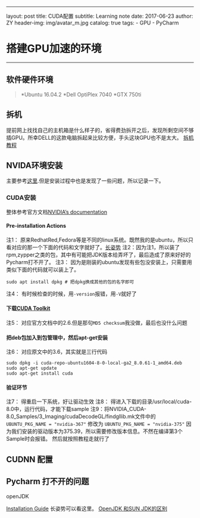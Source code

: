  ---
layout:     post
title:      CUDA配置
subtitle:   Learning note
date:       2017-06-23
author:     ZY
header-img: img/avatar_m.jpg
catalog: 	 true
tags:
    - GPU
    - PyCharm
	
 # 搭建GPU加速的环境
------
## 软件硬件环境
>*Ubuntu 16.04.2
>*Dell OptiPlex 7040
>*GTX 750ti
## 拆机
提前网上找找自己的主机箱是什么样子的，省得费劲拆开之后，发现所剩空间不够插GPU。所幸DELL的这款电脑拆起来比较方便，手头这块GPU也不是太大。
[拆机教程](http://www.pcpop.com/view/1/1579/1579002_all.shtml?r=31190032)

## NVIDA环境安装
主要参考[这里](http://crescentmoon.info/2017/02/23/install-tensorflow-with-gpu-support-for-ubuntu/).但是安装过程中也是发现了一些问题，所以记录一下。
### CUDA安装
整体参考官方文档[NVIDIA’s documentation](http://docs.nvidia.com/cuda/cuda-installation-guide-linux/#axzz4VZnqTJ2A)
#### Pre-installation Actions
注1： 原来RedhatRed,Fedora等是不同的linux系统。既然我的是ubuntu，所以只看对应的那一个下面的代码和文字就好了。[长姿势](http://blog.sciencenet.cn/blog-252888-718484.html)
注2：因为注1，所以装了rpm,zypper之类的包，其中有可能把JDK版本给弄坏了，最后造成了原来好好的Pycharm打不开了。
注3： 因为是刚装的ubuntu发现有些包没安装上，只需要用类似下面的代码就可以装上了。
```
sudo apt install dpkg # 把dpkg换成其他的包的名字即可
```
注4： 有时候检查的时候，用`-version`报错，用`-V`就好了
####  下载[CUDA Toolkit](https://developer.nvidia.com/cuda-downloads)
注5： 对应官方文档中的2.6.但是那句`MD5 checksum`我没做，最后也没什么问题

#### 把deb包加入到包管理中，然后apt-get安装
注6： 对应原文中的3.6，其实就是三行代码
```
sudo dpkg -i cuda-repo-ubuntu1604-8-0-local-ga2_8.0.61-1_amd64.deb
sudo apt-get update
sudo apt-get install cuda
```

#### 验证环节
注7： 得重启一下系统，好让驱动生效
注8： 得进入下载的目录/usr/local/cuda-8.0中，运行代码，才能下载sample
注9：将NVIDIA_CUDA-8.0_Samples/3_Imaging/cudaDecodeGL/findgllib.mk文件中的`UBUNTU_PKG_NAME = "nvidia-367"`
修改为
`UBUNTU_PKG_NAME = "nvidia-375"`
因为我们安装的驱动版本为375.39，所以需要修改版本信息。不然在编译第3个Sample时会报错。
然后就按照教程走就行了


##  CUDNN 配置

## Pycharm 打不开的问题
openJDK

[Installation Guide](https://www.jetbrains.com/pycharm-edu/quickstart/installation.html#linux)
长姿势可以看这里。
[OpenJDK 和SUN JDK的区别](https://www.zhihu.com/question/19646618)